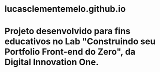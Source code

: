 # lucasclementemelo.github.io

# Projeto desenvolvido para fins educativos no Lab "Construindo seu Portfolio Front-end do Zero", da Digital Innovation One.